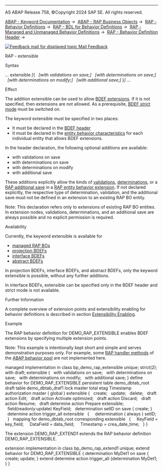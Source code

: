  

* * *

AS ABAP Release 758, ©Copyright 2024 SAP SE. All rights reserved.

[ABAP - Keyword Documentation](javascript:call_link\('abenabap.htm'\)) →  [ABAP - RAP Business Objects](javascript:call_link\('abenabap_rap.htm'\)) →  [RAP - Behavior Definitions](javascript:call_link\('abencds_bdef.htm'\)) →  [RAP - BDL for Behavior Definitions](javascript:call_link\('abenbdl.htm'\)) →  [RAP - Managed and Unmanaged Behavior Definitions](javascript:call_link\('abenbdl_rap_bo.htm'\)) →  [RAP - Behavior Definition Header](javascript:call_link\('abenbdl_bdef_header.htm'\)) → 

 [![](Mail.gif?object=Mail.gif "Feedback mail for displayed topic") Mail Feedback](mailto:f1_help@sap.com?subject=Feedback%20on%20ABAP%20Documentation&body=Document:%20RAP%20-%20extensible%2C%20ABENBDL_EXTENSIBLE%2C%20758%0D%0A%0D%0AError:%0D%0A%0D%0A%0D%0A%0D%0ASuggestion%20for%20improvement:)

RAP - extensible

Syntax

...
extensible *\[*{
  *\[*with validations on save;*\]*
  *\[*with determinations on save;*\]*
  *\[*with determinations on modify;*\]*
  *\[*with additional save;*\]*
}*\]*
...

Effect

The addition extensible can be used to allow [BDEF extensions](javascript:call_link\('abenbdl_extension.htm'\)). If it is not specified, then extensions are not allowed. As a prerequisite, [BDEF strict mode](javascript:call_link\('abenbdl_strict.htm'\)) must be switched on.

The keyword extensible must be specified in two places:

-   It must be declared in the [BDEF header](javascript:call_link\('abencds_bdef_header_glosry.htm'\) "Glossary Entry")
-   It must be declared in the [entity behavior characteristics](javascript:call_link\('abencds_entity_properties_glosry.htm'\) "Glossary Entry") for each individual entity that allows BDEF extensions.

In the header declaration, the following optional additions are available:

-   with validations on save
-   with determinations on save
-   with determinations on modify
-   with additional save

These additions explicitly allow the kinds of [validations](javascript:call_link\('abenbdl_validations.htm'\)), [determinations](javascript:call_link\('abenbdl_determinations.htm'\)), or a [RAP additional save](javascript:call_link\('abenrap_add_save_glosry.htm'\) "Glossary Entry") in a [RAP entity behavior extension](javascript:call_link\('abenrap_behavior_extension_glosry.htm'\) "Glossary Entry"). If not declared explicitly, the respective type of determination, validation, and the additional save must not be defined in an extension to an existing RAP BO entity.

Note: This declaration refers only to extensions of existing RAP BO entities. In extension nodes, validations, determinations, and an additional save are always possible and no explicit permission is required.

Availability

Currently, the keyword extensible is available for

-   [managed RAP BOs](javascript:call_link\('abenmanaged_rap_bo_glosry.htm'\) "Glossary Entry")
-   [projection BDEFs](javascript:call_link\('abenrap_projection_bo_glosry.htm'\) "Glossary Entry")
-   [interface BDEFs](javascript:call_link\('abencds_interface_bdef_glosry.htm'\) "Glossary Entry")
-   [abstract BDEFs](javascript:call_link\('abencds_abstract_bdef_glosry.htm'\) "Glossary Entry")

In projection BDEFs, interface BDEFs, and abstract BDEFs, only the keyword extensible is possible, without any further additions.

In interface BDEFs, extensible can be specified only in the BDEF header and strict mode is not available.

Further Information

A complete overview of extension points and extensibility enabling for behavior definitions is described in section [Extensibility Enabling](javascript:call_link\('abenbdl_extensibility_enabling.htm'\)).

Example

The RAP behavior definition for DEMO\_RAP\_EXTENSIBLE enables BDEF extensions by specifying multiple extension points.

Note: This example is intentionally kept short and simple and serves demonstration purposes only. For example, some [RAP handler methods](javascript:call_link\('abenabp_handler_method_glosry.htm'\) "Glossary Entry") of the [ABAP behavior pool](javascript:call_link\('abenbehavior_pool_glosry.htm'\) "Glossary Entry") are not implemented here.

managed implementation in class bp\_demo\_rap\_extensible unique;
strict(2);
with draft;
extensible
{
  with validations on save;
  with determinations on save;
  with determinations on modify;
  with additional save;
}
define behavior for DEMO\_RAP\_EXTENSIBLE
persistent table demo\_dbtab\_root
draft table demo\_dbtab\_draf1
lock master
total etag Timestamp
authorization master ( global )
extensible
{
  create;
  update;
  delete;
  draft action Edit;
  draft action Activate optimized;
  draft action Discard;
  draft action Resume;
  draft determine action Prepare extensible;
  field(readonly:update) KeyField;
  determination setID on save { create; }
  determine action trigger\_all extensible
  {
    determination ( always ) setID;
  }
  mapping for demo\_dbtab\_root corresponding extensible
  {
    KeyField = key\_field;
    DataField = data\_field;
    Timestamp = crea\_date\_time;
  }
}

The extension DEMO\_RAP\_EXTEND1 extends the RAP behavior definition DEMO\_RAP\_EXTENSIBLE.

extension implementation in class bp\_demo\_rap\_extend1 unique;
extend behavior for DEMO\_RAP\_EXTENSIBLE {
determination MyDet1 on save { create; update; }
extend determine action trigger\_all {determination MyDet1; }
}